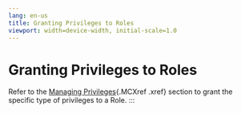 ```yaml
---
lang: en-us
title: Granting Privileges to Roles
viewport: width=device-width, initial-scale=1.0
---
```


#  Granting Privileges to Roles

Refer to the [Managing Privileges](Managing-Privileges.md){.MCXref
.xref} section to grant the specific type of privileges to a Role.
:::

 

